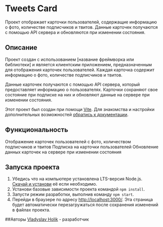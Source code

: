 # Tweets Card

Проект отображает карточки пользователей, содержащие информацию о фото, количестве подписчиков и твитов. Данные карточек получаются с помощью API сервера и обновляются при изменении состояния.

## Описание

Проект создан с использованием [название фреймворка или библиотеки] и является клиентским приложением, предназначенным для отображения карточек пользователей. Каждая карточка содержит информацию о фото, количестве подписчиков и твитов.

Данные карточек получаются с помощью API сервера, который предоставляет информацию о пользователях. Карточки сохраняют свое состояние при подписке на них и обновляют данные на сервере при изменении состояния.

Этот проект был создан при помощи
[Vite](https://github.com/vitejs/vite). Для знакомства
и настройки дополнительных возможностей
[обратись к документации](https://vitejs.dev/guide/).

## Функциональность

Отображение карточек пользователей с фото, количеством подписчиков и твитов
Подписка на карточки пользователей
Обновление данных карточек на сервере при изменении состояния

## Запуска проекта

1. Убедись что на компьютере установлена LTS-версия Node.js.
   [Скачай и установи](https://nodejs.org/en/) её если необходимо.
2. Установи базовые зависимости проекта командой `npm install`.
3. Запусти режим разработки, выполнив команду `npm start`.
4. Перейди в браузере по адресу [http://localhost:3000/](http://localhost:3000/).
   Эта страница будет автоматически перезагружаться после сохранения изменений в
   файлах проекта.

##Авторы
[Vladyslav Holik](https://github.com/h0wter) - разработчик
